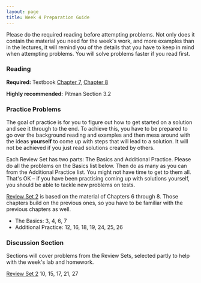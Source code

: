 ```yaml
---
layout: page
title: Week 4 Preparation Guide
---
```


Please do the required reading before attempting problems. Not only does it contain the material you need for the week's work, and more examples than in the lectures, it will remind you of the details that you have to keep in mind when attempting problems. You will solve problems faster if you read first.

### Reading ###
**Required:** Textbook [Chapter 7](http://prob140.org/textbook/chapters/Chapter_07/00_Poissonization), [Chapter 8](http://prob140.org/textbook/chapters/Chapter_08/00_Expectation)

**Highly recommended:** Pitman Section 3.2

### Practice Problems ###
The goal of practice is for you to figure out how to get started on a solution and see it through to the end. To achieve this, you have to be prepared to go over the background reading and examples and then mess around with the ideas **yourself** to come up with steps that will lead to a solution. It will not be achieved if you just read solutions created by others.

Each Review Set has two parts: The Basics and Additional Practice. Please do all the problems on the Basics list below. Then do as many as you can from the Additional Practice list. You might not have time to get to them all. That's OK – if you have been practising coming up with solutions yourself, you should be able to tackle new problems on tests. 

[Review Set 2](http://prob140.org/textbook/chapters/Chapter_08/04_Review_Problems_Set_2) is based on the material of Chapters 6 through 8. Those chapters build on the previous ones, so you have to be familiar with the previous chapters as well.

- The Basics: 3, 4, 6, 7
- Additional Practice: 12, 16, 18, 19, 24, 25, 26

### Discussion Section ###
Sections will cover problems from the Review Sets, selected partly to help with the week's lab and homework. 

[Review Set 2](http://prob140.org/textbook/chapters/Chapter_08/04_Review_Problems_Set_2) 10, 15, 17, 21, 27